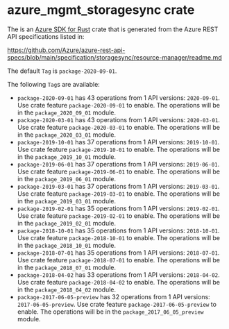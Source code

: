 # azure_mgmt_storagesync crate

The is an [Azure SDK for Rust](https://github.com/Azure/azure-sdk-for-rust) crate that is generated from the Azure REST API specifications listed in:

https://github.com/Azure/azure-rest-api-specs/blob/main/specification/storagesync/resource-manager/readme.md

The default `Tag` is `package-2020-09-01`.

The following `Tag`s are available:

- `package-2020-09-01` has 43 operations from 1 API versions: `2020-09-01`. Use crate feature `package-2020-09-01` to enable. The operations will be in the `package_2020_09_01` module.
- `package-2020-03-01` has 43 operations from 1 API versions: `2020-03-01`. Use crate feature `package-2020-03-01` to enable. The operations will be in the `package_2020_03_01` module.
- `package-2019-10-01` has 37 operations from 1 API versions: `2019-10-01`. Use crate feature `package-2019-10-01` to enable. The operations will be in the `package_2019_10_01` module.
- `package-2019-06-01` has 37 operations from 1 API versions: `2019-06-01`. Use crate feature `package-2019-06-01` to enable. The operations will be in the `package_2019_06_01` module.
- `package-2019-03-01` has 37 operations from 1 API versions: `2019-03-01`. Use crate feature `package-2019-03-01` to enable. The operations will be in the `package_2019_03_01` module.
- `package-2019-02-01` has 35 operations from 1 API versions: `2019-02-01`. Use crate feature `package-2019-02-01` to enable. The operations will be in the `package_2019_02_01` module.
- `package-2018-10-01` has 35 operations from 1 API versions: `2018-10-01`. Use crate feature `package-2018-10-01` to enable. The operations will be in the `package_2018_10_01` module.
- `package-2018-07-01` has 35 operations from 1 API versions: `2018-07-01`. Use crate feature `package-2018-07-01` to enable. The operations will be in the `package_2018_07_01` module.
- `package-2018-04-02` has 33 operations from 1 API versions: `2018-04-02`. Use crate feature `package-2018-04-02` to enable. The operations will be in the `package_2018_04_02` module.
- `package-2017-06-05-preview` has 32 operations from 1 API versions: `2017-06-05-preview`. Use crate feature `package-2017-06-05-preview` to enable. The operations will be in the `package_2017_06_05_preview` module.